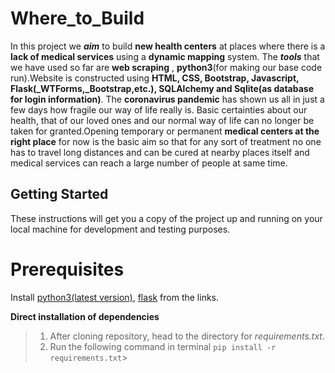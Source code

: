 # Where_to_Build
In this project we ***aim*** to build **new health centers** at places where there is a **lack of medical services** using a **dynamic mapping** system. The ***tools*** that we have used so far are **web scraping** , **python3**(for making our base code run).Website is constructed using **HTML, CSS, Bootstrap, Javascript, Flask(_WTForms,_Bootstrap,etc.), SQLAlchemy and Sqlite(as database for login information)**. 
The **coronavirus pandemic** has shown us all in just a few days how fragile our way of life really is. Basic certainties about our health, that of our loved ones and our normal way of life can no longer be taken for granted.Opening temporary or permanent **medical centers at the right place** for now is the basic aim so that for any sort of treatment no one has to travel long distances and can be cured at nearby places itself and medical services can reach a large number of people at same time.
## Getting Started
These instructions will get you a copy of the project up and running on your local machine for development and testing purposes.

# Prerequisites

Install [python3(latest version)](https://www.python.org/downloads/), [flask](https://flask.palletsprojects.com/en/1.1.x/installation/) from the links.

**Direct installation of dependencies**
> 1. After cloning repository, head to the directory for *requirements.txt*.
> 2. Run the following command in terminal `pip install -r requirements.txt`>



